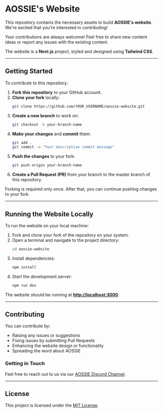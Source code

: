 # **AOSSIE's Website**

This repository contains the necessary assets to build **AOSSIE's website**. We're excited that you're interested in contributing!

Your contributions are always welcome! Feel free to share new content ideas or report any issues with the existing content.

The website is a **Next.js** project, styled and designed using **Tailwind CSS**.

---

## **Getting Started**

To contribute to this repository:

1. **Fork this repository** to your GitHub account.
2. **Clone your fork** locally:
   ```bash
   git clone https://github.com/YOUR_USERNAME/aossie-website.git
   ```
3. **Create a new branch** to work on:
   ```bash
   git checkout -b your-branch-name
   ```
4. **Make your changes** and **commit** them:
   ```bash
   git add .
   git commit -m "Your descriptive commit message"
   ```
5. **Push the changes** to your fork:
   ```bash
   git push origin your-branch-name
   ```
6. **Create a Pull Request (PR)** from your branch to the master branch of this repository.

Forking is required only once. After that, you can continue pushing changes to your fork.

---

## **Running the Website Locally**

To run the website on your local machine:

1. Fork and clone your fork of the repository on your system.
2. Open a terminal and navigate to the project directory:
   ```bash
   cd aossie-website
   ```
3. Install dependencies:
   ```bash
   npm install
   ```
4. Start the development server:
   ```bash
   npm run dev
   ```

The website should be running at **[http://localhost:3000](http://localhost:3000)**.

---

## **Contributing**

You can contribute by:

* Raising any issues or suggestions
* Fixing issues by submitting Pull Requests
* Enhancing the website design or functionality
* Spreading the word about AOSSIE

### **Getting in Touch**

Feel free to reach out to us via our [AOSSIE Discord Channel](https://discord.com/invite/6mFZ2S846n).

---

## **License**

This project is licensed under the [MIT License](https://choosealicense.com/licenses/mit/).
```